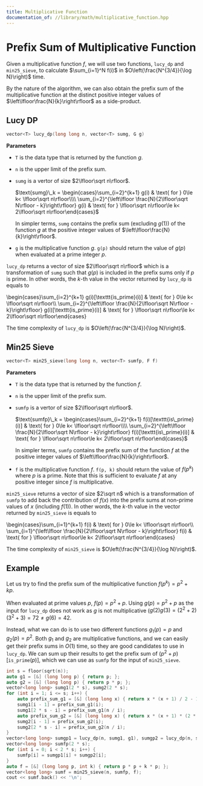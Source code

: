 ```yaml
---
title: Multiplicative Function
documentation_of: //library/math/multiplicative_function.hpp
---
```


# Prefix Sum of Multiplicative Function

Given a multiplicative function $f$, we will use two functions, `lucy_dp` and `min25_sieve`, to calculate $\sum_{i=1}^N f(i)$ in $O\left(\frac{N^{3/4}}{\log N}\right)$ time.

By the nature of the algorithm, we can also obtain the prefix sum of the multiplicative function at the distinct positive integer values of $\left\lfloor\frac{N}{k}\right\rfloor$ as a side-product.

## Lucy DP

```cpp
vector<T> lucy_dp(long long n, vector<T> sumg, G g)
```

**Parameters**

- `T` is the data type that is returned by the function $g$.
- `n` is the upper limit of the prefix sum.
- `sumg` is a vertor of size $2\lfloor\sqrt n\rfloor$.
  
  $\text{sumg}\_k = \begin{cases}\sum_{i=2}^{k+1} g(i) & \text{ for } 0\le k< \lfloor\sqrt n\rfloor\\\\ \sum_{i=2}^{\left\lfloor \frac{N}{2\lfloor\sqrt N\rfloor - k}\right\rfloor} g(i) & \text{ for } \lfloor\sqrt n\rfloor\le k< 2\lfloor\sqrt n\rfloor\end{cases}$

  In simpler terms, `sumg` contains the prefix sum (excluding $g(1)$) of the function $g$ at the positive integer values of $\left\lfloor\frac{N}{k}\right\rfloor$.
- `g` is the multiplicative function $g$. `g(p)` should return the value of $g(p)$ when evaluated at a prime integer $p$.

`lucy_dp` returns a vector of size $2\lfloor\sqrt n\rfloor$ which is a transformation of `sumg` such that $g(p)$ is included in the prefix sums only if $p$ is prime. In other words, the $k$-th value in the vector returned by `lucy_dp` is equals to

\begin{cases}\sum_{i=2}^{k+1} g(i)[\texttt{is\_prime}(i)] & \text{ for } 0\le k< \lfloor\sqrt n\rfloor\\\\ \sum_{i=2}^{\left\lfloor \frac{N}{2\lfloor\sqrt N\rfloor - k}\right\rfloor} g(i)[\texttt{is\_prime}(i)] & \text{ for } \lfloor\sqrt n\rfloor\le k< 2\lfloor\sqrt n\rfloor\end{cases}


The time complexity of `lucy_dp` is $O\left(\frac{N^{3/4}}{\log N}\right)$.

## Min25 Sieve

```cpp
vector<T> min25_sieve(long long n, vector<T> sumfp, F f)
```

**Parameters**

- `T` is the data type that is returned by the function $f$.
- `n` is the upper limit of the prefix sum.
- `sumfp` is a vertor of size $2\lfloor\sqrt n\rfloor$. 

  $\text{sumfp}\_k = \begin{cases}\sum_{i=2}^{k+1} f(i)[\texttt{is\_prime}(i)] & \text{ for } 0\le k< \lfloor\sqrt n\rfloor\\\\ \sum_{i=2}^{\left\lfloor \frac{N}{2\lfloor\sqrt N\rfloor - k}\right\rfloor} f(i)[\texttt{is\_prime}(i)] & \text{ for } \lfloor\sqrt n\rfloor\le k< 2\lfloor\sqrt n\rfloor\end{cases}$

  In simpler terms, `sumfp` contains the prefix sum of the function $f$ at the positive integer values of $\left\lfloor\frac{N}{k}\right\rfloor$.
- `f` is the multiplicative function $f$. `f(p, k)` should return the value of $f(p^k)$ where $p$ is a prime. Note that this is sufficient to evaluate $f$ at any positive integer since $f$ is multiplicative.

`min25_sieve` returns a vector of size $2\sqrt n$ which is a transformation of `sumfp` to add back the contribution of $f(x)$ into the prefix sums at non-prime values of $x$ (including $f(1)$). In other words, the $k$-th value in the vector returned by `min25_sieve` is equals to

\begin{cases}\sum_{i=1}^{k+1} f(i) & \text{ for } 0\le k< \lfloor\sqrt n\rfloor\\\\ \sum_{i=1}^{\left\lfloor \frac{N}{2\lfloor\sqrt N\rfloor - k}\right\rfloor} f(i) & \text{ for } \lfloor\sqrt n\rfloor\le k< 2\lfloor\sqrt n\rfloor\end{cases}


The time complexity of `min25_sieve` is $O\left(\frac{N^{3/4}}{\log N}\right)$.

## Example

Let us try to find the prefix sum of the multiplicative function $f(p^k) = p^2+kp$.

When evaluated at prime values $p$, $f(p) = p^2 + p$. Using $g(p) = p^2 + p$ as the input for `lucy_dp` does not work as $g$ is not multiplicative ($g(2)g(3) = (2^2 + 2)(3^2 + 3) = 72 \neq g(6) = 42$.

Instead, what we can do is to use two different functions $g_1(p) = p$ and $g_2(p) = p^2$. Both $g_1$ and $g_2$ are multiplicative functions, and we can easily get their prefix sums in $O(1)$ time, so they are good candidates to use in `lucy_dp`. We can sum up their results to get the prefix sum of $(p^2 + p)[\texttt{is\_prime}(p)]$, which we can use as `sumfp` for the input of `min25_sieve`.

```c++
int s = floor(sqrt(n));
auto g1 = [&] (long long p) { return p; };
auto g2 = [&] (long long p) { return p * p; };
vector<long long> sumg1(2 * s), sumg2(2 * s);
for (int i = 1; i <= s; i++) {
	auto prefix_sum_g1 = [&] (long long x) { return x * (x + 1) / 2 - 1; };
	sumg1[i - 1] = prefix_sum_g1(i);
	sumg1[2 * s - i] = prefix_sum_g1(n / i);
	auto prefix_sum_g2 = [&] (long long x) { return x * (x + 1) * (2 * x + 1) / 6 - 1; }
	sumg2[i - 1] = prefix_sum_g2(i);
	sumg2[2 * s - i] = prefix_sum_g2(n / i);
}
vector<long long> sumgp1 = lucy_dp(n, sumg1, g1), sumgp2 = lucy_dp(n, sumg2, g2);
vector<long long> sumfp(2 * s);
for (int i = 0; i < 2 * s; i++) {
	sumfp[i] = sumgp1[i] + sumgp2[i];
}
auto f = [&] (long long p, int k) { return p * p + k * p; };
vector<long long> sumf = min25_sieve(n, sumfp, f);
cout << sumf.back() << '\n';
```
